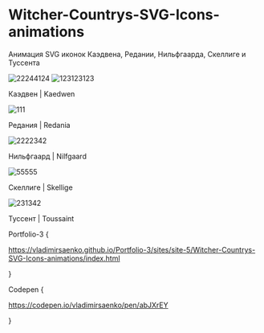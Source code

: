 # Witcher-Countrys-SVG-Icons-animations
 
Анимация SVG иконок Каэдвена, Редании, Нильфгаарда, Скеллиге и Туссента

![22244124](https://user-images.githubusercontent.com/56477695/115112632-0bada080-9f8f-11eb-8039-0e0e67c59488.png)
![123123123](https://user-images.githubusercontent.com/56477695/120789452-4d43dc00-c53a-11eb-8b2d-9ec7cd7b2864.png)

Каэдвен | Kaedwen

![111](https://user-images.githubusercontent.com/56477695/115112650-1f590700-9f8f-11eb-9125-80d97b0a1274.png)

Редания | Redania

![2222342](https://user-images.githubusercontent.com/56477695/115112658-339d0400-9f8f-11eb-9e64-46b1e4c8beb1.png)

Нильфгаард | Nilfgaard

![55555](https://user-images.githubusercontent.com/56477695/120789478-546aea00-c53a-11eb-865c-a7d6fd55c83b.png)

Скеллиге | Skellige

![231342](https://user-images.githubusercontent.com/56477695/123078461-a9a46800-d423-11eb-8723-e793e80e0f8a.jpg)

Туссент | Toussaint

Portfolio-3 {

https://vladimirsaenko.github.io/Portfolio-3/sites/site-5/Witcher-Countrys-SVG-Icons-animations/index.html

}

Codepen {

https://codepen.io/vladimirsaenko/pen/abJXrEY

}

